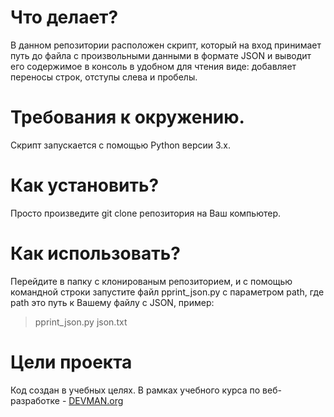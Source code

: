 # Что делает?

В данном репозитории расположен скрипт, который на вход принимает путь до файла с произвольными данными в формате JSON и выводит его содержимое в консоль в удобном для чтения виде: добавляет переносы строк, отступы слева и пробелы. 

# Требования к окружению.

Скрипт запускается с помощью Python версии 3.x. 

# Как установить?

Просто произведите git clone репозитория на Ваш компьютер. 


# Как использовать?

Перейдите в папку с клонированым репозиторием, и с помощью командной строки запустите файл pprint_json.py с параметром path, где path это путь к Вашему файлу с JSON, пример:

> pprint_json.py json.txt


# Цели проекта

Код создан в учебных целях. В рамках учебного курса по веб-разработке - [DEVMAN.org](https://devman.org)
